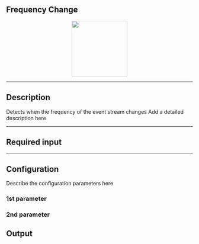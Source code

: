## Frequency Change

<p align="center"> 
    <img src="icon.png" width="150px;"/>
</p>

***

## Description

Detects when the frequency of the event stream changes
Add a detailed description here

***

## Required input


***

## Configuration

Describe the configuration parameters here

### 1st parameter


### 2nd parameter

## Output